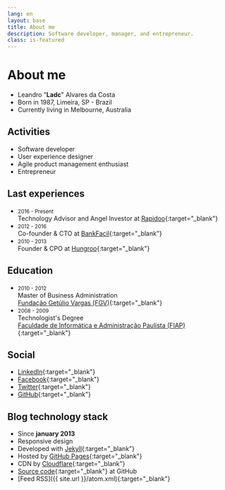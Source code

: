```yaml
---
lang: en
layout: base
title: About me
description: Software developer, manager, and entrepreneur.
class: is-featured
---
```

# About me
* Leandro "<strong>Ladc</strong>" Alvares da Costa
* Born in 1987, Limeira, SP - Brazil
* Currently living in Melbourne, Australia

## Activities
*	Software developer
* User experience designer
* Agile product management enthusiast
* Entrepreneur

## Last experiences
* <small class="is-smooth-text">2016 - Present</small>
  <br>
  Technology Advisor and Angel Investor at [Rapidoo](https://www.rapidoo.com.br){:target="_blank"}
* <small class="is-smooth-text">2012 - 2016</small>
  <br>
  Co-founder & CTO at [BankFacil](https://www.bankfacil.com.br){:target="_blank"}
* <small class="is-smooth-text">2010 - 2013</small>
  <br>
  Founder & CPO at [Hungroo](http://hungroo.com){:target="_blank"}

## Education
* <small class="is-smooth-text">2010 - 2012</small>
  <br>
  Master of Business Administration<br>[Fundação Getúlio Vargas (FGV)](http://portal.fgv.br){:target="_blank"}
* <small class="is-smooth-text">2008 - 2009</small>
  <br>
  Technologist's Degree<br>[Faculdade de Informática e Administração Paulista (FIAP)](http://www.fiap.com.br){:target="_blank"}

## Social
* [LinkedIn](http://www.linkedin.com/in/leandroadacosta){:target="_blank"}
* [Facebook](http://www.facebook.com.br/leandroadacosta){:target="_blank"}
* [Twitter](http://twitter.com/leandroadacosta){:target="_blank"}
* [GitHub](https://github.com/leandroadacosta){:target="_blank"}

## Blog technology stack
* Since **january 2013**
* Responsive design
* Developed with [Jekyll](https://jekyllrb.com){:target="_blank"}
* Hosted by [GitHub Pages](http://pages.github.com){:target="_blank"}
* CDN by [Cloudflare](https://www.cloudflare.com){:target="_blank"}
* [Source code](https://github.com/leandroadacosta/leandroadacosta.github.com/tree/source){:target="_blank"} at GitHub
* [Feed RSS]({{ site.url }}/atom.xml){:target="_blank"}
